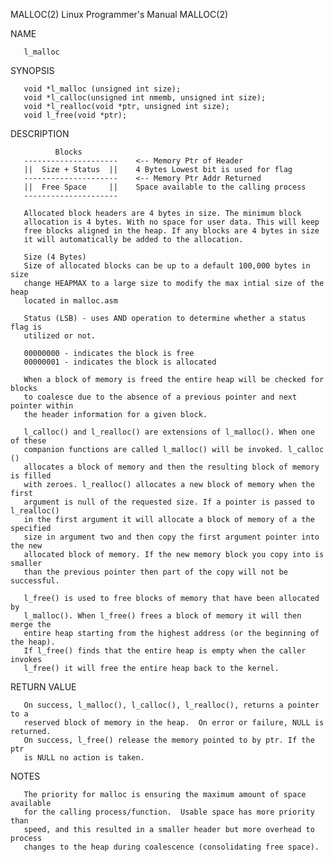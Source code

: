MALLOC(2)                     Linux Programmer's Manual                    MALLOC(2)

NAME

       l_malloc

SYNOPSIS

       void *l_malloc (unsigned int size);
       void *l_calloc(unsigned int nmemb, unsigned int size);
       void *l_realloc(void *ptr, unsigned int size);
       void l_free(void *ptr);
       
DESCRIPTION


              Blocks
       ---------------------    <-- Memory Ptr of Header
       ||  Size + Status  ||    4 Bytes Lowest bit is used for flag
       ---------------------    <-- Memory Ptr Addr Returned
       ||  Free Space     ||    Space available to the calling process
       ---------------------
       
       Allocated block headers are 4 bytes in size. The minimum block
       allocation is 4 bytes. With no space for user data. This will keep 
       free blocks aligned in the heap. If any blocks are 4 bytes in size
       it will automatically be added to the allocation.
       
       Size (4 Bytes)
       Size of allocated blocks can be up to a default 100,000 bytes in size 
       change HEAPMAX to a large size to modify the max intial size of the heap 
       located in malloc.asm
       
       Status (LSB) - uses AND operation to determine whether a status flag is
       utilized or not.
       
       00000000 - indicates the block is free
       00000001 - indicates the block is allocated
       
       When a block of memory is freed the entire heap will be checked for blocks
       to coalesce due to the absence of a previous pointer and next pointer within
       the header information for a given block.
       
       l_calloc() and l_realloc() are extensions of l_malloc(). When one of these
       companion functions are called l_malloc() will be invoked. l_calloc ()
       allocates a block of memory and then the resulting block of memory is filled
       with zeroes. l_realloc() allocates a new block of memory when the first 
       argument is null of the requested size. If a pointer is passed to l_realloc()
       in the first argument it will allocate a block of memory of a the specified
       size in argument two and then copy the first argument pointer into the new 
       allocated block of memory. If the new memory block you copy into is smaller
       than the previous pointer then part of the copy will not be successful.
       
       l_free() is used to free blocks of memory that have been allocated by
       l_malloc(). When l_free() frees a block of memory it will then merge the
       entire heap starting from the highest address (or the beginning of the heap).
       If l_free() finds that the entire heap is empty when the caller invokes
       l_free() it will free the entire heap back to the kernel.
       
 
 RETURN VALUE
 
       On success, l_malloc(), l_calloc(), l_realloc(), returns a pointer to a
       reserved block of memory in the heap.  On error or failure, NULL is returned. 
       On success, l_free() release the memory pointed to by ptr. If the ptr 
       is NULL no action is taken.
       
 NOTES
 
       The priority for malloc is ensuring the maximum amount of space available
       for the calling process/function.  Usable space has more priority than
       speed, and this resulted in a smaller header but more overhead to process
       changes to the heap during coalescence (consolidating free space).
